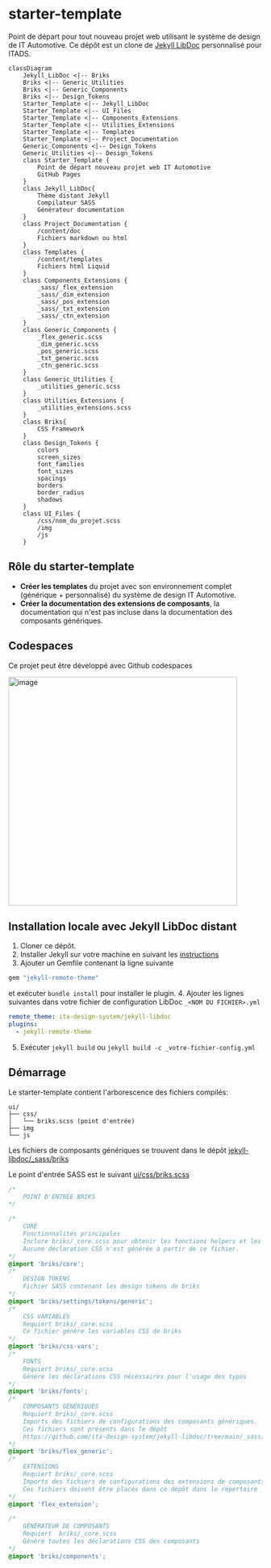 # starter-template

Point de départ pour tout nouveau projet web utilisant le système de design de IT Automotive. Ce dépôt est un clone de [Jekyll LibDoc](https://olivier3lanc.github.io/Jekyll-LibDoc/) personnalisé pour ITADS.

```mermaid
classDiagram
    Jekyll_LibDoc <|-- Briks
    Briks <|-- Generic_Utilities
    Briks <|-- Generic_Components
    Briks <|-- Design_Tokens
    Starter_Template <|-- Jekyll_LibDoc
    Starter_Template <|-- UI_Files
    Starter_Template <|-- Components_Extensions
    Starter_Template <|-- Utilities_Extensions
    Starter_Template <|-- Templates
    Starter_Template <|-- Project_Documentation
    Generic_Components <|-- Design_Tokens
    Generic_Utilities <|-- Design_Tokens
    class Starter_Template {
        Point de départ nouveau projet web IT Automotive
        GitHub Pages
    }
    class Jekyll_LibDoc{
        Thème distant Jekyll
        Compilateur SASS
        Générateur documentation
    }
    class Project_Documentation {
        /content/doc
        Fichiers markdown ou html
    }
    class Templates {
        /content/templates
        Fichiers html Liquid
    }
    class Components_Extensions {
        _sass/_flex_extension
        _sass/_dim_extension
        _sass/_pos_extension
        _sass/_txt_extension
        _sass/_ctn_extension
    }
    class Generic_Components {
        _flex_generic.scss
        _dim_generic.scss
        _pos_generic.scss
        _txt_generic.scss
        _ctn_generic.scss
    }
    class Generic_Utilities {
        _utilities_generic.scss
    }
    class Utilities_Extensions {
        _utilities_extensions.scss
    }
    class Briks{
        CSS Framework
    }
    class Design_Tokens {
        colors
        screen_sizes
        font_families
        font_sizes
        spacings
        borders
        border_radius
        shadows
    }
    class UI_Files {
        /css/nom_du_projet.scss
        /img
        /js
    }
```

## Rôle du starter-template

* **Créer les templates** du projet avec son environnement complet (générique + personnalisé) du système de design IT Automotive.
* **Créer la documentation des extensions de composants**, la documentation qui n'est pas incluse dans la documentation des composants génériques.

## Codespaces

Ce projet peut être développé avec Github codespaces

<img width="453" alt="image" src="https://user-images.githubusercontent.com/13103047/211783775-55d429ec-45c6-4015-8cd4-6321dc041913.png">


## Installation locale avec Jekyll LibDoc distant

1. Cloner ce dépôt.
2. Installer Jekyll sur votre machine en suivant les [instructions](https://jekyllrb.com/docs/)
3. Ajouter un Gemfile contenant la ligne suivante

  ```ruby
  gem "jekyll-remote-theme"
  ```
  et exécuter `bundle install` pour installer le plugin.
4. Ajouter les lignes suivantes dans votre fichier de configuration LibDoc `_<NOM DU FICHIER>.yml`

  ```yml
  remote_theme: ita-design-system/jekyll-libdoc
  plugins:
    - jekyll-remote-theme
  ```
5. Exécuter `jekyll build` ou `jekyll build -c _votre-fichier-config.yml`

## Démarrage

Le starter-template contient l'arborescence des fichiers compilés:

```
ui/
├── css/
│   └── briks.scss (point d'entrée)
├── img
└── js
```

Les fichiers de composants génériques se trouvent dans le dépôt [jekyll-libdoc/_sass/briks](https://github.com/ita-design-system/jekyll-libdoc/tree/main/_sass/briks)

Le point d'entrée SASS est le suivant [ui/css/briks.scss](ui/css/briks.scss)

```scss
/*
    POINT D'ENTRÉE BRIKS
*/

/*
    CORE
    Fonctionnalités principales 
    Inclure briks/_core.scss pour obtenir les fonctions helpers et les mixins.
    Aucune déclaration CSS n'est générée à partir de ce fichier.
*/
@import 'briks/core';
/*
    DESIGN TOKENS
    Fichier SASS contenant les design tokens de briks
*/
@import 'briks/settings/tokens/generic';
/*
    CSS VARIABLES
    Requiert briks/_core.scss
    Ce fichier génère les variables CSS de briks
*/
@import 'briks/css-vars';
/*
    FONTS
    Requiert briks/_core.scss
    Génère les déclarations CSS nécéssaires pour l'usage des typos
*/
@import 'briks/fonts';
/*
    COMPOSANTS GÉNÉRIQUES
    Requiert briks/_core.scss
    Imports des fichiers de configurations des composants génériques.
    Ces fichiers sont présents dans le dépôt
    https://github.com/ita-design-system/jekyll-libdoc/tree/main/_sass/briks
*/
@import 'briks/flex_generic';
/*
    EXTENSIONS
    Requiert briks/_core.scss
    Imports des fichiers de configurations des extensions de composants.
    Ces fichiers doivent être placés dans ce dépôt dans le répertoire _sass
*/
@import 'flex_extension';

/*
    GÉNÉRATEUR DE COMPOSANTS
    Requiert  briks/_core.scss
    Génère toutes les déclarations CSS des composants
*/
@import 'briks/components';
```
